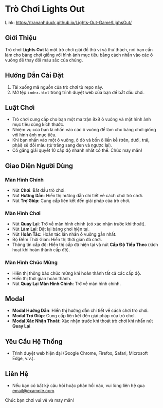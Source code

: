 # Trò Chơi Lights Out
Link: https://trananhduck.github.io/Lights-Out-Game/LighsOut/
## Giới Thiệu
Trò chơi **Lights Out** là một trò chơi giải đố thú vị và thử thách, nơi bạn cần làm cho bảng chơi giống với hình ảnh mục tiêu bằng cách nhấn vào các ô vuông để thay đổi màu sắc của chúng.

## Hướng Dẫn Cài Đặt
1. Tải xuống mã nguồn của trò chơi từ repo này.
2. Mở tệp `index.html` trong trình duyệt web của bạn để bắt đầu chơi.

## Luật Chơi
- Trò chơi cung cấp cho bạn một ma trận 8x8 ô vuông và một hình ảnh mục tiêu cùng kích thước.
- Nhiệm vụ của bạn là nhấn vào các ô vuông để làm cho bảng chơi giống với hình ảnh mục tiêu.
- Khi bạn nhấn vào một ô vuông, ô đó và bốn ô liền kề (trên, dưới, trái, phải) sẽ đổi màu (từ trắng sang đen và ngược lại).
- Cố gắng giải quyết 10 cấp độ nhanh nhất có thể. Chúc may mắn!

## Giao Diện Người Dùng
### Màn Hình Chính
- Nút **Chơi**: Bắt đầu trò chơi.
- Nút **Hướng Dẫn**: Hiển thị hướng dẫn chi tiết về cách chơi trò chơi.
- Nút **Trợ Giúp**: Cung cấp liên kết đến giải pháp của trò chơi.

### Màn Hình Chơi
- Nút **Quay Lại**: Trở về màn hình chính (có xác nhận trước khi thoát).
- Nút **Làm Lại**: Đặt lại bảng chơi hiện tại.
- Nút **Hoàn Tác**: Hoàn tác lần nhấn ô vuông gần nhất.
- Bộ Đếm Thời Gian: Hiển thị thời gian đã chơi.
- Thông tin cấp độ: Hiển thị cấp độ hiện tại và nút **Cấp Độ Tiếp Theo** (kích hoạt khi hoàn thành cấp độ).

### Màn Hình Chúc Mừng
- Hiển thị thông báo chúc mừng khi hoàn thành tất cả các cấp độ.
- Hiển thị thời gian hoàn thành.
- Nút **Quay Lại Màn Hình Chính**: Trở về màn hình chính.

## Modal
- **Modal Hướng Dẫn**: Hiển thị hướng dẫn chi tiết về cách chơi trò chơi.
- **Modal Trợ Giúp**: Cung cấp liên kết đến giải pháp của trò chơi.
- **Modal Xác Nhận Thoát**: Xác nhận trước khi thoát trò chơi khi nhấn nút **Quay Lại**.

## Yêu Cầu Hệ Thống
- Trình duyệt web hiện đại (Google Chrome, Firefox, Safari, Microsoft Edge, v.v.).

## Liên Hệ
- Nếu bạn có bất kỳ câu hỏi hoặc phản hồi nào, vui lòng liên hệ qua [email@example.com](mailto:email@example.com).

Chúc bạn chơi vui vẻ và may mắn!
